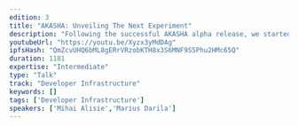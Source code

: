 ```yaml
---
edition: 3
title: "AKASHA: Unveiling The Next Experiment"
description: "Following the successful AKASHA alpha release, we started working in parallel on a complete code refactoring and an information architecture overhaul. In this presentation we will cover the lessons learned during the alpha, the progress made so far with the beta and our first token proposal designed to kickstart AKASHA’s crypto economic olympics."
youtubeUrl: "https://youtu.be/Xyzx3yMdDAg"
ipfsHash: "QmZcvUHQ6bML8gERrVRzobKTH8x3S6MNF9S5Phu2HMc65Q"
duration: 1181
expertise: "Intermediate"
type: "Talk"
track: "Developer Infrastructure"
keywords: []
tags: ['Developer Infrastructure']
speakers: ['Mihai Alisie','Marius Darila']
---
```

